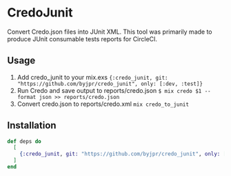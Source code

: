 # CredoJunit

Convert Credo.json files into JUnit XML. This tool was primarily made to produce JUnit consumable tests reports for CircleCI.

## Usage

1. Add credo_junit to your mix.exs `{:credo_junit, git: "https://github.com/byjpr/credo_junit", only: [:dev, :test]}`
2. Run Credo and save output to reports/credo.json `$ mix credo $1 --format json >> reports/credo.json`
3. Convert credo.json to reports/credo.xml `mix credo_to_junit`

## Installation

```elixir
def deps do
  [
    {:credo_junit, git: "https://github.com/byjpr/credo_junit", only: [:dev, :test]}
  ]
end
```